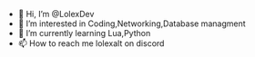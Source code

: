 - 👋 Hi, I’m @LolexDev
- 👀 I’m interested in Coding,Networking,Database managment
- 🌱 I’m currently learning Lua,Python
- 📫 How to reach me lolexalt on discord
